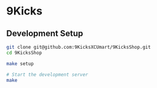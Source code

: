 # 9Kicks

## Development Setup

```bash
git clone git@github.com:9KicksXCUmart/9KicksShop.git
cd 9KicksShop

make setup

# Start the development server
make
```
